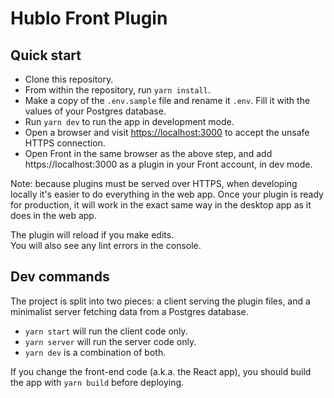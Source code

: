 # Hublo Front Plugin

## Quick start
- Clone this repository.
- From within the repository, run `yarn install`.
- Make a copy of the `.env.sample` file and rename it `.env`. Fill it with the values of your Postgres database.
- Run `yarn dev` to run the app in development mode.
- Open a browser and visit [https://localhost:3000](https://localhost:3000) to accept the unsafe HTTPS connection.
- Open Front in the same browser as the above step, and add https://localhost:3000 as a plugin in your Front account, in dev mode.

Note: because plugins must be served over HTTPS, when developing locally it's easier to do everything in the web app. Once your plugin is ready for production, it will work in the exact same way in the desktop app as it does in the web app.

The plugin will reload if you make edits.<br />
You will also see any lint errors in the console.

## Dev commands
The project is split into two pieces: a client serving the plugin files, and a minimalist server fetching data from a Postgres database.
- `yarn start` will run the client code only.
- `yarn server` will run the server code only.
- `yarn dev` is a combination of both.

If you change the front-end code (a.k.a. the React app), you should build the app with `yarn build` before deploying.